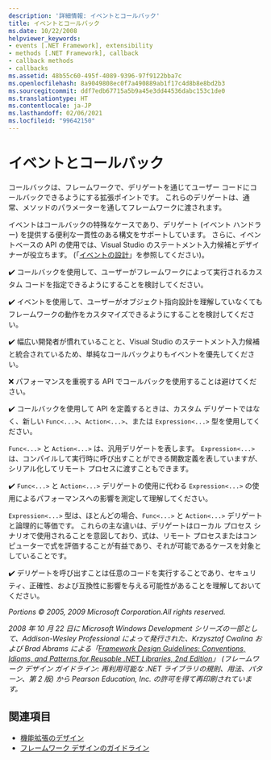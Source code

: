 ```yaml
---
description: '詳細情報: イベントとコールバック'
title: イベントとコールバック
ms.date: 10/22/2008
helpviewer_keywords:
- events [.NET Framework], extensibility
- methods [.NET Framework], callback
- callback methods
- callbacks
ms.assetid: 48b55c60-495f-4089-9396-97f9122bba7c
ms.openlocfilehash: 8a9049808ec0f7a490889ab1f17c4d8b8e8bd2b3
ms.sourcegitcommit: ddf7edb67715a5b9a45e3dd44536dabc153c1de0
ms.translationtype: HT
ms.contentlocale: ja-JP
ms.lasthandoff: 02/06/2021
ms.locfileid: "99642150"
---
```

# <a name="events-and-callbacks"></a>イベントとコールバック

コールバックは、フレームワークで、デリゲートを通じてユーザー コードにコールバックできるようにする拡張ポイントです。 これらのデリゲートは、通常、メソッドのパラメーターを通してフレームワークに渡されます。

 イベントはコールバックの特殊なケースであり、デリゲート (イベント ハンドラー) を提供する便利な一貫性のある構文をサポートしています。 さらに、イベントベースの API の使用では、Visual Studio のステートメント入力候補とデザイナーが役立ちます。 (「[イベントの設計](event.md)」を参照してください)。

 ✔️ コールバックを使用して、ユーザーがフレームワークによって実行されるカスタム コードを指定できるようにすることを検討してください。

 ✔️ イベントを使用して、ユーザーがオブジェクト指向設計を理解していなくてもフレームワークの動作をカスタマイズできるようにすることを検討してください。

 ✔️ 幅広い開発者が慣れていることと、Visual Studio のステートメント入力候補と統合されているため、単純なコールバックよりもイベントを優先してください。

 ❌ パフォーマンスを重視する API でコールバックを使用することは避けてください。

 ✔️ コールバックを使用して API を定義するときは、カスタム デリゲートではなく、新しい `Func<...>`、`Action<...>`、または `Expression<...>` 型を使用してください。

 `Func<...>` と `Action<...>` は、汎用デリゲートを表します。 `Expression<...>` は、コンパイルして実行時に呼び出すことができる関数定義を表していますが、シリアル化してリモート プロセスに渡すこともできます。

 ✔️ `Func<...>` と `Action<...>` デリゲートの使用に代わる `Expression<...>` の使用によるパフォーマンスへの影響を測定して理解してください。

 `Expression<...>` 型は、ほとんどの場合、`Func<...>` と `Action<...>` デリゲートと論理的に等価です。 これらの主な違いは、デリゲートはローカル プロセス シナリオで使用されることを意図しており、式は、リモート プロセスまたはコンピューターで式を評価することが有益であり、それが可能であるケースを対象としていることです。

 ✔️ デリゲートを呼び出すことは任意のコードを実行することであり、セキュリティ、正確性、および互換性に影響を与える可能性があることを理解しておいてください。

 *Portions &copy; 2005, 2009 Microsoft Corporation.All rights reserved.*

 *2008 年 10 月 22 日に Microsoft Windows Development シリーズの一部として、Addison-Wesley Professional によって発行された、Krzysztof Cwalina および Brad Abrams による「[Framework Design Guidelines: Conventions, Idioms, and Patterns for Reusable .NET Libraries, 2nd Edition](https://www.informit.com/store/framework-design-guidelines-conventions-idioms-and-9780321545619)」 (フレームワーク デザイン ガイドライン: 再利用可能な .NET ライブラリの規則、用法、パターン、第 2 版) から Pearson Education, Inc. の許可を得て再印刷されています。*

## <a name="see-also"></a>関連項目

- [機能拡張のデザイン](designing-for-extensibility.md)
- [フレームワーク デザインのガイドライン](index.md)
